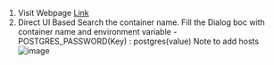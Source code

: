 1. Visit Webpage [Link](https://hub.docker.com/_/postgres)
2. Direct UI Based
   Search the container name.
   Fill the Dialog boc with container name and environment variable - POSTGRES_PASSWORD(Key) : postgres(value)
   Note to add hosts
   ![image](https://github.com/leonasting/Helpful-Script/assets/14107965/8b98db92-3f21-4f98-9096-b45b13d5afa9)




  
